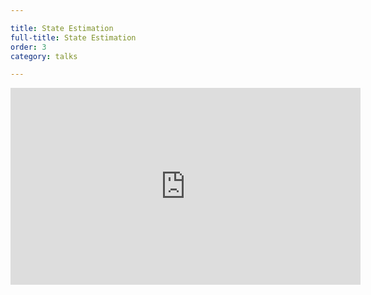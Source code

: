 ```yaml
---

title: State Estimation
full-title: State Estimation
order: 3
category: talks

---
```


<div class="auto-resizable-iframe"><div>
<iframe width="560" height="315" src="https://www.youtube.com/embed/videoseries?list=PLt7_h2sMj9b_FcpsgPyM0Jac-Qumgh3qX" frameborder="0" allowfullscreen></iframe>
</div></div>
